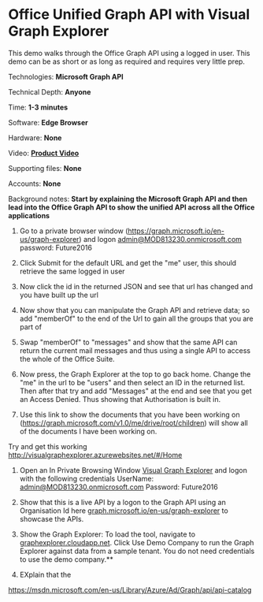# Office Unified Graph API with Visual Graph Explorer 
This demo walks through the Office Graph API using a logged in user. This demo can be as short or as long as required and requires very little prep.

Technologies: **Microsoft Graph API**

Technical Depth: **Anyone**

Time: **1-3 minutes**

Software: **Edge Browser**

Hardware: **None**

Video: **[Product Video](https://www.youtube.com/embed/FV1Sc6UW8-o)**
 
Supporting files: **None**

Accounts: **None**

Background notes: **Start by explaining the Microsoft Graph API and then lead into the Office Graph API to show the unified API across all the Office applications**

1. Go to a private browser window (https://graph.microsoft.io/en-us/graph-explorer) and logon 
admin@MOD813230.onmicrosoft.com
password: Future2016

2. Click Submit for the default URL and get the "me" user, this should retrieve the same logged in user

3. Now click the id in the returned JSON and see that url has changed and you have built up the url

4. Now show that you can manipulate the Graph API and retrieve data; so add "memberOf" to the end of the Url to gain all the groups that you are part of

5. Swap "memberOf" to "messages" and show that the same API can return the current mail messages and thus using a single API to access the whole of the Office Suite.

6. Now press, the Graph Explorer at the top to go back home. Change the "me" in the url to be "users" and then select an ID in the returned list. Then after that try and add "Messages" at the end and see that you get an Access Denied. Thus showing that Authorisation is built in.

7. Use this link to show the documents that you have been working on (https://graph.microsoft.com/v1.0/me/drive/root/children) will show all of the documents I have been working on.

Try and get this working
http://visualgraphexplorer.azurewebsites.net/#/Home


1. Open an In Private Browsing Window [Visual Graph Explorer](http://fd2016graph.azurewebsites.net/#/Home) and logon with the following credentials
    UserName: admin@MOD813230.onmicrosoft.com
    Password: Future2016
    
    
1. Show that this is a live API by a logon to the Graph API using an Organisation Id here [graph.microsoft.io/en-us/graph-explorer](https://graph.microsoft.io/en-us/graph-explorer) to showcase the APIs.

2. Show the Graph Explorer: To load the tool, navigate to [graphexplorer.cloudapp.net](https://graphexplorer.cloudapp.net/). Click Use Demo Company to run the Graph Explorer against data from a sample tenant. You do not need credentials to use the demo company.**

3. EXplain that the 

https://msdn.microsoft.com/en-us/Library/Azure/Ad/Graph/api/api-catalog
